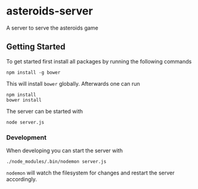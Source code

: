 asteroids-server
================

A server to serve the asteroids game

Getting Started
---------------

To get started first install all packages by running the following
commands

```shell
npm install -g bower
```

This will install `bower` globally. Afterwards one can run

```shell
npm install
bower install
```

The server can be started with

```shell
node server.js
```

### Development

When developing you can start the server with

```shell
./node_modules/.bin/nodemon server.js
```

`nodemon` will watch the filesystem for changes and restart the server
accordingly.